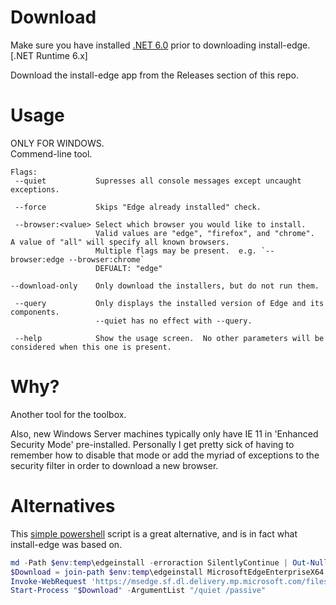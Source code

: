 # Download  
Make sure you have installed [.NET 6.0](https://dotnet.microsoft.com/download/dotnet/6.0) prior to downloading install-edge.  
[.NET Runtime 6.x]

Download the install-edge app from the Releases section of this repo.  


# Usage  
ONLY FOR WINDOWS.  
Commend-line tool.  

```
Flags:
 --quiet           Supresses all console messages except uncaught exceptions.

 --force           Skips "Edge already installed" check.

 --browser:<value> Select which browser you would like to install.
                   Valid values are "edge", "firefox", and "chrome".  A value of "all" will specify all known browsers.
                   Multiple flags may be present.  e.g. `--browser:edge --browser:chrome`
                   DEFUALT: "edge"

--download-only    Only download the installers, but do not run them.

 --query           Only displays the installed version of Edge and its components.  
                   --quiet has no effect with --query.  

 --help            Show the usage screen.  No other parameters will be considered when this one is present.
```



# Why?  
Another tool for the toolbox.  

Also, new Windows Server machines typically only have IE 11 in 'Enhanced Security Mode' pre-installed.  Personally I get pretty sick of having to remember how to disable that mode or add the myriad of exceptions to the security filter in order to download a new browser.


# Alternatives  
This [simple powershell](https://techexpert.tips/powershell/powershell-installing-microsoft-edge/) script is a great alternative, and is in fact what install-edge was based on.  

``` powershell
md -Path $env:temp\edgeinstall -erroraction SilentlyContinue | Out-Null
$Download = join-path $env:temp\edgeinstall MicrosoftEdgeEnterpriseX64.msi
Invoke-WebRequest 'https://msedge.sf.dl.delivery.mp.microsoft.com/filestreamingservice/files/a2662b5b-97d0-4312-8946-598355851b3b/MicrosoftEdgeEnterpriseX64.msi'  -OutFile $Download
Start-Process "$Download" -ArgumentList "/quiet /passive"
```